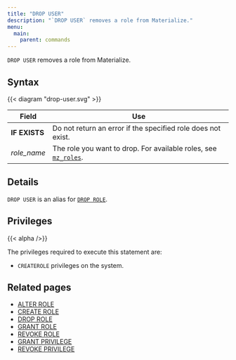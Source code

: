 ```yaml
---
title: "DROP USER"
description: "`DROP USER` removes a role from Materialize."
menu:
  main:
    parent: commands
---
```


`DROP USER` removes a role from Materialize.

## Syntax

{{< diagram "drop-user.svg" >}}

Field | Use
------|-----
**IF EXISTS** | Do not return an error if the specified role does not exist.
_role_name_ | The role you want to drop. For available roles, see [`mz_roles`](/sql/system-catalog/mz_catalog#mz_roles).

## Details

`DROP USER` is an alias for [`DROP ROLE`](../drop-role).

## Privileges

{{< alpha />}}

The privileges required to execute this statement are:

- `CREATEROLE` privileges on the system.

## Related pages

- [ALTER ROLE](../alter-role)
- [CREATE ROLE](../create-role)
- [DROP ROLE](../drop-role)
- [GRANT ROLE](../grant-role)
- [REVOKE ROLE](../revoke-role)
- [GRANT PRIVILEGE](../grant-privilege)
- [REVOKE PRIVILEGE](../revoke-privilege)
